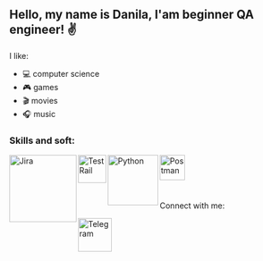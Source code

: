 ## Hello, my name is Danila, I'am beginner QA engineer! ✌

I like:
- 💻 computer science
- 🎮 games
- 🎬 movies
- 🎧 music

### Skills and soft:

<img align="left" alt="Jira" width="120px" src="https://user-images.githubusercontent.com/101200227/190172629-b64d1e90-b08a-4314-afc1-146b694cde80.png" />
<img align="left" alt="TestRail" width="50px" src="https://media.gurock.com/gk-media/logos/TestRail%20Logo%20Square.svg" />
<img align="left" alt="Python" width="90px" src="https://logos-world.net/wp-content/uploads/2021/10/Python-Symbol.png" />
<img align="left" alt="Postman" width="45px" src="https://uxwing.com/wp-content/themes/uxwing/download/brands-and-social-media/postman-icon.png" />

<br />
<br />
<br />
<br />

Connect with me:

[<img align="left" alt="Telegram" width="60px" src="https://download.logo.wine/logo/Telegram_(software)/Telegram_(software)-Logo.wine.png" />][telegram]

[telegram]: https://t.me/danila_emelin
